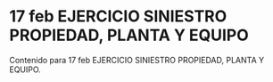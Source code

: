 # 17 feb  EJERCICIO SINIESTRO PROPIEDAD, PLANTA Y EQUIPO

Contenido para 17 feb  EJERCICIO SINIESTRO PROPIEDAD, PLANTA Y EQUIPO.